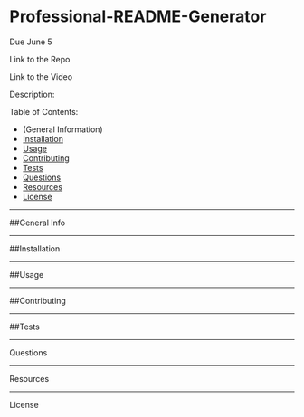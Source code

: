 # Professional-README-Generator
Due June 5

Link to the Repo

Link to the Video

Description:

Table of Contents:


- <a name="GeneralInformation"></a>(General Information)
- [Installation](#Installation)
- [Usage](#Usage)
- [Contributing](#Contributing)
- [Tests](#Tests)
- [Questions](#Questions)
- [Resources](#resources)
- [License](#resources)

---

##General Info

---

##Installation

---

##Usage

---

##Contributing

---

##Tests

---

Questions

---

Resources

---

License